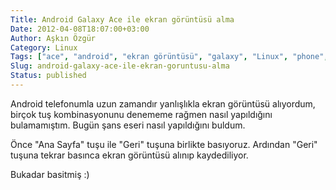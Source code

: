 ```yaml
---
Title: Android Galaxy Ace ile ekran görüntüsü alma
Date: 2012-04-08T18:07:00+03:00
Author: Aşkın Özgür
Category: Linux
Tags: ["ace", "android", "ekran görüntüsü", "galaxy", "Linux", "phone", "samsung", "screenshot"]
Slug: android-galaxy-ace-ile-ekran-goruntusu-alma
Status: published
---
```


Android telefonumla uzun zamandır yanlışlıkla ekran görüntüsü alıyordum, birçok tuş kombinasyonunu denememe rağmen nasıl yapıldığını bulamamıştım. Bugün şans eseri nasıl yapıldığını buldum.

Önce "Ana Sayfa" tuşu ile "Geri" tuşuna birlikte basıyoruz. Ardından "Geri" tuşuna tekrar basınca ekran görüntüsü alınıp kaydediliyor.

Bukadar basitmiş :)
